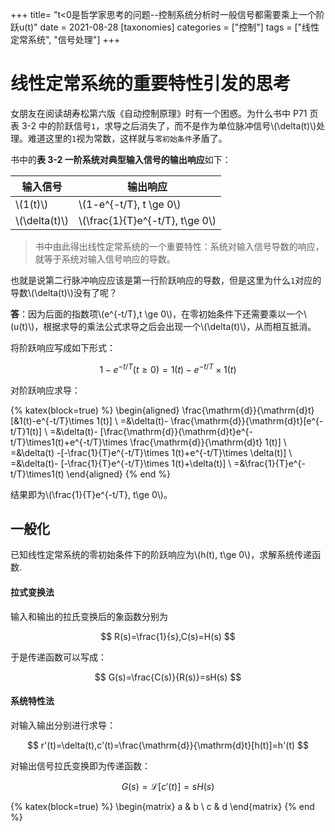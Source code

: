 +++
title= "t<0是哲学家思考的问题--控制系统分析时一般信号都需要乘上一个阶跃u(t)"
date = 2021-08-28
[taxonomies]
categories = ["控制"]
tags = ["线性定常系统", "信号处理"]
+++

# 线性定常系统的重要特性引发的思考

女朋友在阅读胡寿松第六版《自动控制原理》时有一个困惑。为什么书中 P71 页表 3-2 中的阶跃信号`1`，求导之后消失了，而不是作为单位脉冲信号\\(\delta(t)\\)处理。难道这里的`1`视为常数，这样就与`零初始条件`矛盾了。

书中的**表 3-2 一阶系统对典型输入信号的输出响应**如下：

| 输入信号    | 输出响应                      |
| ----------- | ----------------------------- |
|\\(1(t)\\)     |\\(1-e^{-t/T}, t \ge 0\\)        |
|\\(\delta(t)\\)|\\(\frac{1}{T}e^{-t/T}, t\ge 0\\)|

> 书中由此得出线性定常系统的一个重要特性：系统对输入信号导数的响应，就等于系统对输入信号响应的导数。

也就是说第二行脉冲响应应该是第一行阶跃响应的导数，但是这里为什么`1`对应的导数\\(\delta(t)\\)没有了呢？

**答**：因为后面的指数项\\(e^{-t/T},t \ge 0\\)，在零初始条件下还需要乘以一个\\(u(t)\\)，根据求导的乘法公式求导之后会出现一个\\(\delta(t)\\)，从而相互抵消。

将阶跃响应写成如下形式：

$$
1-e^{-t/T}(t \ge 0)=1(t)-e^{-t/T}\times 1(t)
$$

对阶跃响应求导：

{% katex(block=true) %}
\begin{aligned}
\frac{\mathrm{d}}{\mathrm{d}t}
[&1(t)-e^{-t/T}\times 1(t)] \\
=&\delta(t)-
\frac{\mathrm{d}}{\mathrm{d}t}[e^{-t/T}1(t)]
\\
=&\delta(t)-
[\frac{\mathrm{d}}{\mathrm{d}t}e^{-t/T}\times1(t)+e^{-t/T}\times \frac{\mathrm{d}}{\mathrm{d}t} 1(t)]
\\
=&\delta(t)
-[-\frac{1}{T}e^{-t/T}\times 1(t)+e^{-t/T}\times \delta(t)]
\\
=&\delta(t)-
[-\frac{1}{T}e^{-t/T}\times 1(t)+\delta(t)]
\\
=&\frac{1}{T}e^{-t/T}\times1(t)
\end{aligned}
{% end %}

结果即为\\(\frac{1}{T}e^{-t/T}, t\ge 0\\)。

## 一般化

已知线性定常系统的零初始条件下的阶跃响应为\\(h(t), t\ge 0\\)，求解系统传递函数.

#### 拉式变换法

输入和输出的拉氏变换后的象函数分别为

$$
R(s)=\frac{1}{s},C(s)=H(s)
$$

于是传递函数可以写成：

$$
G(s)=\frac{C(s)}{R(s)}=sH(s)
$$

#### 系统特性法

对输入输出分别进行求导：

$$
r'(t)=\delta(t),c'(t)=\frac{\mathrm{d}}{\mathrm{d}t}[h(t)]=h'(t)
$$

对输出信号拉氏变换即为传递函数：

$$
G(s)=\mathscr{L}[c'(t)]=sH(s)
$$

{% katex(block=true) %}
\begin{matrix}
   a & b \\
   c & d
\end{matrix}
{% end %} 